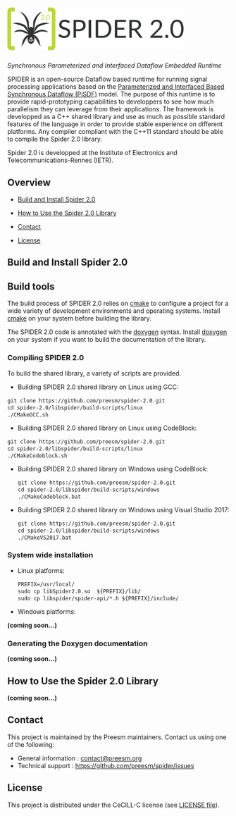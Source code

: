 # <img src="./doc/img/spider-full.svg" alt="SPIDER 2.0" width="400"/>
_Synchronous Parameterized and Interfaced Dataflow Embedded Runtime_


SPIDER is an open-source Dataflow based runtime for running signal processing applications based on the [Parameterized and Interfaced Based Synchronous Dataflow (PiSDF)](https://hal.inria.fr/hal-00877492) model.
The purpose of this runtime is to provide rapid-prototyping capabilities to developpers to see how much parallelism they can leverage from their applications.
The framework is developped as a C++ shared library and use as much as possible standard features of the language in order to provide stable experience on different platforms.
Any compiler compliant with the C++11 standard should be able to compile the Spider 2.0 library.

Spider 2.0 is developped at the Institute of Electronics and Telecommunications-Rennes (IETR).

## Overview

* [Build and Install Spider 2.0](#build-and-install-spider-2.0)

* [How to Use the Spider 2.0 Library](#how-to-use-the-spider-2.0-library)

* [Contact](#contact)

* [License](#license)

## Build and Install Spider 2.0

## Build tools

The build process of SPIDER 2.0 relies on [cmake](https://cmake.org) to configure a project for a wide variety of development environments and operating systems. Install [cmake](https://cmake.org/download/) on your system before building the library.

The SPIDER 2.0 code is annotated with the [doxygen](http://www.doxygen.nl/) syntax.  Install [doxygen](http://www.doxygen.nl/download.html) on your system if you want to build the documentation of the library.

### Compiling SPIDER 2.0

To build the shared library, a variety of scripts are provided.

* Building SPIDER 2.0 shared library on Linux using GCC:
```shell
git clone https://github.com/preesm/spider-2.0.git
cd spider-2.0/libspider/build-scripts/linux
./CMakeGCC.sh
```

* Building SPIDER 2.0 shared library on Linux using CodeBlock:
 ```shell
 git clone https://github.com/preesm/spider-2.0.git
 cd spider-2.0/libspider/build-scripts/linux
 ./CMakeCodeblock.sh
 ```

* Building SPIDER 2.0 shared library on Windows using CodeBlock:
  ```shell
  git clone https://github.com/preesm/spider-2.0.git
  cd spider-2.0/libspider/build-scripts/windows
  ./CMakeCodeblock.bat
  ```

* Building SPIDER 2.0 shared library on Windows using Visual Studio 2017:
   ```shell
   git clone https://github.com/preesm/spider-2.0.git
   cd spider-2.0/libspider/build-scripts/windows
   ./CMakeVS2017.bat
   ```

### System wide installation

* Linux platforms:
   ```shell
   PREFIX=/usr/local/
   sudo cp libSpider2.0.so  ${PREFIX}/lib/
   sudo cp libspider/spider-api/*.h ${PREFIX}/include/
   ```

* Windows platforms:

__(coming soon...)__


### Generating the Doxygen documentation

__(coming soon...)__

## How to Use the Spider 2.0 Library

__(coming soon...)__


## Contact

This project is maintained by the Preesm maintainers. Contact us using one of the following:

*   General information : contact@preesm.org
*   Technical support : https://github.com/preesm/spider/issues

## License

This project is distributed under the CeCILL-C license (see [LICENSE file](LICENSE)).
